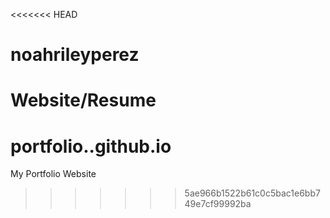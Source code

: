 <<<<<<< HEAD
# noahrileyperez
Website/Resume 
=======
# portfolio..github.io
My Portfolio Website
>>>>>>> 5ae966b1522b61c0c5bac1e6bb749e7cf99992ba
